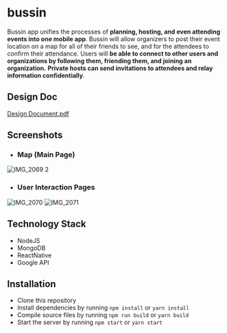 # bussin
Bussin app unifies the processes of **planning, hosting, and even attending events into one mobile app**. Bussin will allow organizers to post their event location on a map for all of their friends to see, and for the attendees to confirm their attendance. Users will **be able to connect to other users and organizations by following them, friending them, and joining an organization.** **Private hosts can send invitations to attendees and relay information confidentially**. 

## Design Doc
[Design Document.pdf](https://github.com/bussin-app/bussin/files/7214324/Design.Document.pdf)


## Screenshots

- ### Map (Main Page)
![IMG_2069 2](https://user-images.githubusercontent.com/56353800/134434431-b399a4ad-cb26-4db8-b0ec-ce7f8a2ae0ea.PNG)

- ### User Interaction Pages
![IMG_2070](https://user-images.githubusercontent.com/56353800/134434434-91485f60-ef3f-418b-92c2-1abf86dcb52b.JPG)
![IMG_2071](https://user-images.githubusercontent.com/56353800/134434443-2c9f3f55-0769-4957-841e-8f7754d54aa1.JPG)

## Technology Stack
- NodeJS
- MongoDB
- ReactNative
- Google API


## Installation
- Clone this repository
- Install dependencies by running `npm install` or `yarn install`
- Compile source files by running `npm run build` or `yarn build`
- Start the server by running `npm start` or `yarn start`

